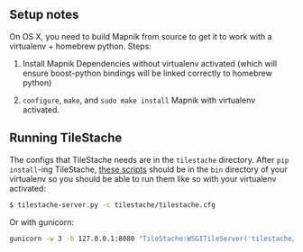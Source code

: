 ## Setup notes

On OS X, you need to build Mapnik from source to get it to work with a
virtualenv + homebrew python. Steps:

1. Install Mapnik Dependencies without virtualenv activated (which will ensure
boost-python bindings will be linked correctly to homebrew python)

2. ``configure``, ``make``, and ``sudo make install`` Mapnik with virtualenv
activated.

## Running TileStache

The configs that TileStache needs are in the ``tilestache`` directory. After
``pip install``-ing TileStache, [these
scripts](https://github.com/TileStache/TileStache#installation) should be in
the ``bin`` directory of your virtualenv so you should be able to run them like
so with your virtualenv activated:

```bash
$ tilestache-server.py -c tilestache/tilestache.cfg
```

Or with gunicorn:

```bash 
gunicorn -w 3 -b 127.0.0.1:8080 "TileStache:WSGITileServer('tilestache/tilestache.cfg')"
```
